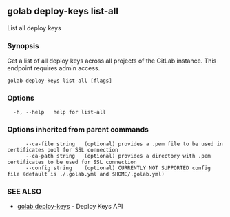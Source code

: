 ## golab deploy-keys list-all

List all deploy keys

### Synopsis


Get a list of all deploy keys across all projects of the GitLab instance. This endpoint requires admin access.

```
golab deploy-keys list-all [flags]
```

### Options

```
  -h, --help   help for list-all
```

### Options inherited from parent commands

```
      --ca-file string   (optional) provides a .pem file to be used in certificates pool for SSL connection
      --ca-path string   (optional) provides a directory with .pem certificates to be used for SSL connection
      --config string    (optional) CURRENTLY NOT SUPPORTED config file (default is ./.golab.yml and $HOME/.golab.yml)
```

### SEE ALSO
* [golab deploy-keys](golab_deploy-keys.md)	 - Deploy Keys API

